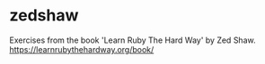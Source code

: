 # zedshaw
Exercises from the book 'Learn Ruby The Hard Way' by Zed Shaw. https://learnrubythehardway.org/book/
